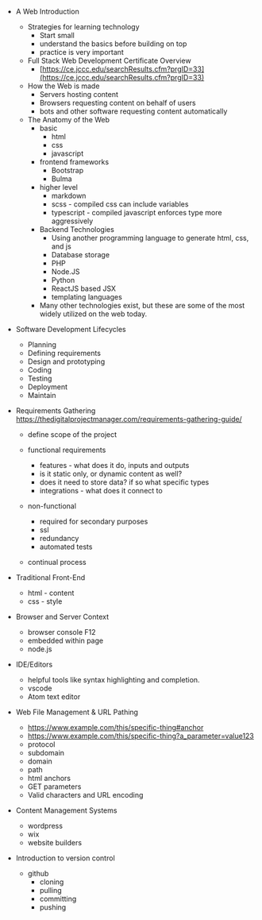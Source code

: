 - A Web Introduction
    - Strategies for learning technology
        - Start small
        - understand the basics before building on top
        - practice is very important
    - Full Stack Web Development Certificate Overview
        - [https://ce.jccc.edu/searchResults.cfm?prgID=33](https://ce.jccc.edu/searchResults.cfm?prgID=33)
    - How the Web is made
        - Servers hosting content
        - Browsers requesting content on behalf of users
        - bots and other software requesting content automatically
    - The Anatomy of the Web
        - basic
            - html
            - css
            - javascript
        - frontend frameworks
            - Bootstrap
            - Bulma
        - higher level
            - markdown
            - scss - compiled css can include variables
            - typescript - compiled javascript enforces type more aggressively
        - Backend Technologies
            - Using another programming language to generate html, css, and js
            - Database storage
            - PHP
            - Node.JS
            - Python
            - ReactJS based JSX
            - templating languages
        - Many other technologies exist, but these are some of the most widely utilized on the web today.

- Software Development Lifecycles
    - Planning
    - Defining requirements
    - Design and prototyping
    - Coding
    - Testing
    - Deployment
    - Maintain
    
- Requirements Gathering
    https://thedigitalprojectmanager.com/requirements-gathering-guide/
    - define scope of the project
    - functional requirements
        - features - what does it do, inputs and outputs
        - is it static only, or dynamic content as well?
        - does it need to store data? if so what specific types
        - integrations - what does it connect to
      
    - non-functional 
        - required for secondary purposes
        - ssl 
        - redundancy
        - automated tests
    
    - continual process
    
- Traditional Front-End
    - html - content
    - css - style
- Browser and Server Context
    - browser console F12
    - embedded within page
    - node.js
- IDE/Editors
    - helpful tools like syntax highlighting and completion.
    - vscode
    - Atom text editor
- Web File Management & URL Pathing
    - https://www.example.com/this/specific-thing#anchor
    - https://www.example.com/this/specific-thing?a_parameter=value123
    - protocol
    - subdomain
    - domain
    - path
    - html anchors
    - GET parameters
    - Valid characters and URL encoding
- Content Management Systems
    - wordpress
    - wix
    - website builders
- Introduction to version control
    - github
        - cloning
        - pulling
        - committing
        - pushing

